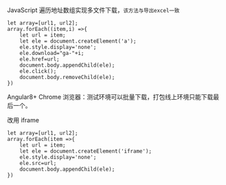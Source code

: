 JavaScript 遍历地址数组实现多文件下载，`该方法与导出excel一致`

```
let array=[url1, url2];
array.forEach((item,i) =>{
    let url = item;
    let ele = document.createElement('a');
    ele.style.display='none';
    ele.download="ga-"+i;
    ele.href=url;
    document.body.appendChild(ele);
    ele.click();
    document.body.removeChild(ele);
})
```

Angular8+ Chrome 浏览器：测试环境可以批量下载，打包线上环境只能下载最后一个。

改用 iframe

```
let array=[url1, url2];
array.forEach(item =>{
    let url = item;
    let ele = document.createElement('iframe');
    ele.style.display='none';
    ele.src=url;
    document.body.appendChild(ele);
})
```
